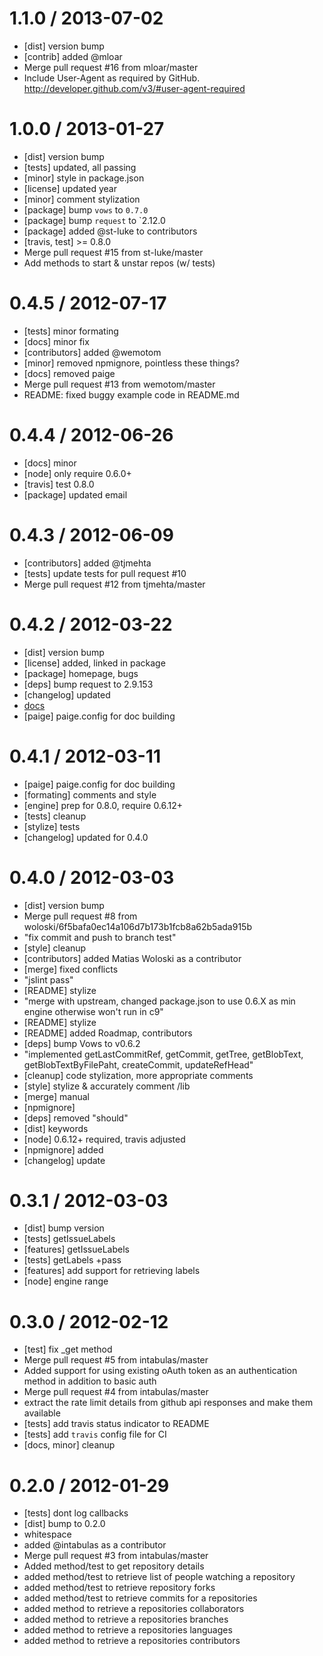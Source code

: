 
1.1.0 / 2013-07-02 
==================

 * [dist] version bump
 * [contrib] added @mloar
 * Merge pull request #16 from mloar/master
 * Include User-Agent as required by GitHub. http://developer.github.com/v3/#user-agent-required

1.0.0 / 2013-01-27 
==================

  * [dist] version bump
  * [tests] updated, all passing
  * [minor] style in package.json
  * [license] updated year
  * [minor] comment stylization
  * [package] bump `vows` to `0.7.0`
  * [package] bump `request` to `2.12.0
  * [package] added @st-luke to contributors
  * [travis, test] >= 0.8.0
  * Merge pull request #15 from st-luke/master
  * Add methods to start & unstar repos (w/ tests)

0.4.5 / 2012-07-17 
==================

  * [tests] minor formating
  * [docs] minor fix
  * [contributors] added @wemotom
  * [minor] removed npmignore, pointless these things?
  * [docs] removed paige
  * Merge pull request #13 from wemotom/master
  * README: fixed buggy example code in README.md

0.4.4 / 2012-06-26 
==================

  * [docs] minor
  * [node] only require 0.6.0+
  * [travis] test 0.8.0
  * [package] updated email

0.4.3 / 2012-06-09 
==================

  * [contributors] added @tjmehta
  * [tests] update tests for pull request #10
  * Merge pull request #12 from tjmehta/master
  
0.4.2 / 2012-03-22 
==================

  * [dist] version bump
  * [license] added, linked in package
  * [package] homepage, bugs
  * [deps] bump request to 2.9.153
  * [changelog] updated
  * [docs](sweet)
  * [paige] paige.config for doc building
  
0.4.1 / 2012-03-11 
==================

  * [paige] paige.config for doc building
  * [formating] comments and style
  * [engine] prep for 0.8.0, require 0.6.12+
  * [tests] cleanup
  * [stylize] tests
  * [changelog] updated for 0.4.0
 

0.4.0 / 2012-03-03 
==================

  * [dist] version bump
  * Merge pull request #8 from woloski/6f5bafa0ec14a106d7b173b1fcb8a62b5ada915b
  * "fix commit and push to branch test"
  * [style] cleanup
  * [contributors] added Matias Woloski as a contributor
  * [merge] fixed conflicts
  * "jslint pass"
  * [README] stylize
  * "merge with upstream, changed package.json to use 0.6.X as min engine otherwise won't run in c9"
  * [README] stylize
  * [README] added Roadmap, contributors
  * [deps] bump Vows to v0.6.2
  * "implemented getLastCommitRef, getCommit, getTree, getBlobText, getBlobTextByFilePaht, createCommit, updateRefHead"
  * [cleanup] code stylization, more appropriate comments
  * [style] stylize & accurately comment /lib
  * [merge] manual
  * [npmignore]
  * [deps] removed "should"
  * [dist] keywords
  * [node] 0.6.12+ required, travis adjusted
  * [npmignore] added
  * [changelog] update

0.3.1 / 2012-03-03 
==================

  * [dist] bump version
  * [tests] getIssueLabels
  * [features] getIssueLabels
  * [tests] getLabels +pass
  * [features] add support for retrieving labels
  * [node] engine range

0.3.0 / 2012-02-12 
==================

  * [test] fix _get method
  * Merge pull request #5 from intabulas/master
  * Added support for using existing oAuth token as an authentication method in addition to basic auth
  * Merge pull request #4 from intabulas/master
  * extract the rate limit details from github api responses and make them available
  * [tests] add travis status indicator to README
  * [tests] add `travis` config file for CI
  * [docs, minor] cleanup


0.2.0 / 2012-01-29 
==================

  * [tests] dont log callbacks
  * [dist] bump to 0.2.0
  * whitespace
  * added @intabulas as a contributor
  * Merge pull request #3 from intabulas/master
  * Added method/test to get repository details
  * added method/test to retrieve list of people watching a repository
  * added method/test to retrieve  repository forks
  * added method/test to retrieve commits for a repositories
  * added method to retrieve a repositories collaborators
  * added method to retrieve a repositories branches
  * added method to retrieve a repositories languages
  * added method to retrieve a repositories contributors
